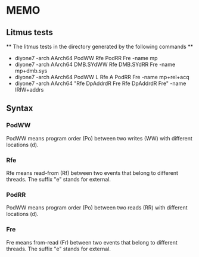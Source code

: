 # MEMO

## Litmus tests

** The litmus tests in the directory generated by the following commands **

- diyone7 -arch AArch64 PodWW Rfe PodRR Fre -name mp
- diyone7 -arch AArch64 DMB.SYdWW Rfe DMB.SYdRR Fre -name mp+dmb.sys
- diyone7 -arch AArch64 PodWW L Rfe A PodRR Fre -name mp+rel+acq
- diyone7 -arch AArch64 "Rfe DpAddrdR Fre Rfe DpAddrdR Fre" -name IRIW+addrs

## Syntax

### PodWW
PodWW means program order (Po) between two writes (WW) with different locations (d).

### Rfe
Rfe means read-from (Rf) between two events that belong to different threads.
The suffix "e" stands for external.

### PodRR
PodWW means program order (Po) between two reads (RR) with different locations (d).


### Fre
Fre means from-read (Fr) between two events that belong to different threads.
The suffix "e" stands for external.
